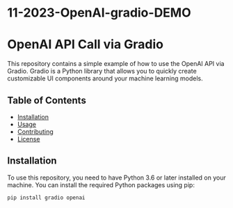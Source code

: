 # 11-2023-OpenAI-gradio-DEMO

# OpenAI API Call via Gradio

This repository contains a simple example of how to use the OpenAI API via Gradio. Gradio is a Python library that allows you to quickly create customizable UI components around your machine learning models.

## Table of Contents

- [Installation](#installation)
- [Usage](#usage)
- [Contributing](#contributing)
- [License](#license)

## Installation

To use this repository, you need to have Python 3.6 or later installed on your machine. You can install the required Python packages using pip:

```bash
pip install gradio openai
